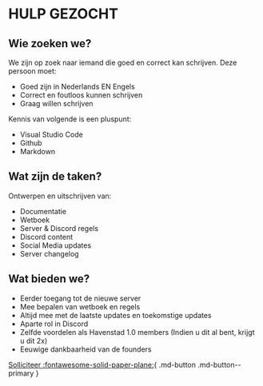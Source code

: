 # HULP GEZOCHT

## Wie zoeken we?
We zijn op zoek naar iemand die goed en correct kan schrijven.
Deze persoon moet:

* Goed zijn in Nederlands EN Engels
* Correct en foutloos kunnen schrijven
* Graag willen schrijven

Kennis van volgende is een pluspunt:

* Visual Studio Code
* Github
* Markdown

## Wat zijn de taken?
Ontwerpen en uitschrijven van:

* Documentatie
* Wetboek
* Server & Discord regels
* Discord content
* Social Media updates
* Server changelog

## Wat bieden we?

* Eerder toegang tot de nieuwe server
* Mee bepalen van wetboek en regels
* Altijd mee met de laatste updates en toekomstige updates
* Aparte rol in Discord
* Zelfde voordelen als Havenstad 1.0 members (Indien u dit al bent, krijgt u dit 2x)
* Eeuwige dankbaarheid van de founders

[Solliciteer :fontawesome-solid-paper-plane:](#){ .md-button .md-button--primary }
